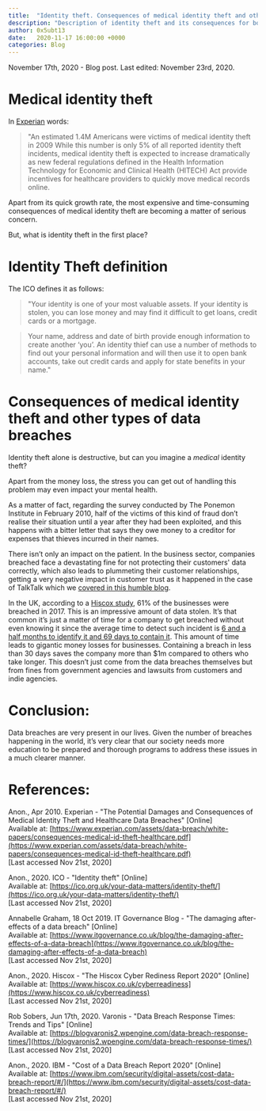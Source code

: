 ```yaml
---
title:  "Identity theft. Consequences of medical identity theft and other data breaches"
description: "Description of identity theft and its consequences for both individuals and companies"
author: 0x5ubt13
date:   2020-11-17 16:00:00 +0000
categories: Blog
---
```


November 17th, 2020 - Blog post. Last edited: November 23rd, 2020.

# Medical identity theft

In [Experian](https://www.experian.com/) words:

> "An estimated 1.4M Americans were victims of medical identity theft in 2009
> While this number is only 5% of all reported identity theft incidents, medical identity theft is expected to increase dramatically as new federal regulations defined in the Health Information Technology for Economic and Clinical Health (HITECH) Act provide incentives for healthcare providers to quickly move medical records online. 

Apart from its quick growth rate, the most expensive and time-consuming consequences of medical identity theft are becoming a matter of serious concern.

But, what is identity theft in the first place?


# Identity Theft definition

The ICO defines it as follows:
> "Your identity is one of your most valuable assets. If your identity is stolen, you can lose money and may find it difficult to get loans, credit cards or a mortgage.

> Your name, address and date of birth provide enough information to create another ‘you’. An identity thief can use a number of methods to find out your personal information and will then use it to open bank accounts, take out credit cards and apply for state benefits in your name."

# Consequences of medical identity theft and other types of data breaches

Identity theft alone is destructive, but can you imagine a *medical* identity theft?

Apart from the money loss, the stress you can get out of handling this problem may even impact your mental health.

As a matter of fact, regarding the survey conducted by The Ponemon Institute in February 2010, half of the victims of this kind of fraud don’t realise their situation until a year after they had been exploited, and this happens with a bitter letter that says they owe money to a creditor for expenses that thieves incurred in their names.

There isn’t only an impact on the patient. In the business sector, companies breached face a devastating fine for not protecting their customers' data correctly, which also leads to plummeting their customer relationships, getting a very negative impact in customer trust as it happened in the case of TalkTalk which we [covered in this humble blog](https://0x5ubt13.github.io/blog/2020/11/10/Talk-Talk-(2015-Data-Breach).html).

In the UK, according to a [Hiscox study](https://www.hiscox.co.uk/cyberreadiness), 61% of the businesses were breached in 2017. This is an impressive amount of data stolen. It’s that common it’s just a matter of time for a company to get breached without even knowing it since the average time to detect such incident is [6 and a half months to identify it and 69 days to contain it](https://blogvaronis2.wpengine.com/data-breach-response-times/). This amount of time leads to gigantic money losses for businesses. Containing a breach in less than 30 days saves the company more than $1m compared to others who take longer. This doesn’t just come from the data breaches themselves but from fines from government agencies and lawsuits from customers and indie agencies.


# Conclusion:
Data breaches are very present in our lives. Given the number of breaches happening in the world, it’s very clear that our society needs more education to be prepared and thorough programs to address these issues in a much clearer manner.


# References:

Anon., Apr 2010. Experian - "The Potential Damages and Consequences of Medical Identity Theft and Healthcare Data Breaches" [Online] \
Available at: [https://www.experian.com/assets/data-breach/white-papers/consequences-medical-id-theft-healthcare.pdf](https://www.experian.com/assets/data-breach/white-papers/consequences-medical-id-theft-healthcare.pdf) \
[Last accessed Nov 21st, 2020]

Anon., 2020. ICO - "Identity theft" [Online] \
Available at: [https://ico.org.uk/your-data-matters/identity-theft/](https://ico.org.uk/your-data-matters/identity-theft/) \
[Last accessed Nov 21st, 2020]

Annabelle Graham, 18 Oct 2019. IT Governance Blog - "The damaging after-effects of a data breach" [Online] \
Available at: [https://www.itgovernance.co.uk/blog/the-damaging-after-effects-of-a-data-breach](https://www.itgovernance.co.uk/blog/the-damaging-after-effects-of-a-data-breach) \
[Last accessed Nov 21st, 2020]

Anon., 2020. Hiscox - "The Hiscox Cyber Rediness Report 2020" [Online] \
Available at: [https://www.hiscox.co.uk/cyberreadiness](https://www.hiscox.co.uk/cyberreadiness) \
[Last accessed Nov 21st, 2020]

Rob Sobers, Jun 17th, 2020. Varonis - "Data Breach Response Times: Trends and Tips" [Online] \
Available at: [https://blogvaronis2.wpengine.com/data-breach-response-times/](https://blogvaronis2.wpengine.com/data-breach-response-times/) \
[Last accessed Nov 21st, 2020]

Anon., 2020. IBM - "Cost of a Data Breach Report 2020" [Online] \
Available at: [https://www.ibm.com/security/digital-assets/cost-data-breach-report/#/](https://www.ibm.com/security/digital-assets/cost-data-breach-report/#/) \
[Last accessed Nov 21st, 2020]
